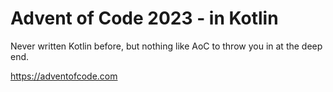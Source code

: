 # Advent of Code 2023 - in Kotlin

Never written Kotlin before, but nothing like AoC to throw you in at the deep end.

<https://adventofcode.com>
